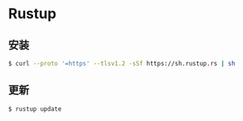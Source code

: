 # Rustup

## 安装

```bash
$ curl --proto '=https' --tlsv1.2 -sSf https://sh.rustup.rs | sh
```

## 更新

```bash
$ rustup update
```
